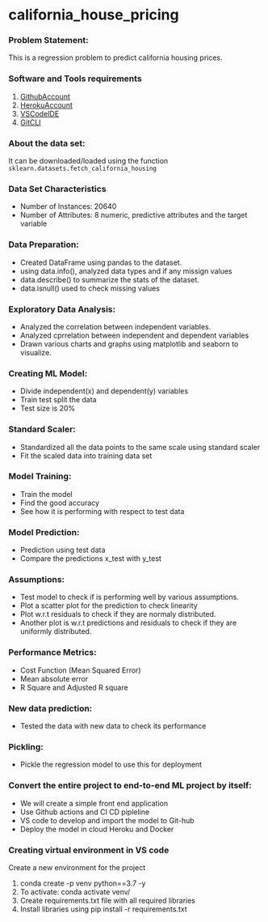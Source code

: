 # california_house_pricing

### Problem Statement:

This is a regression problem to predict california housing prices.

### Software and Tools requirements

1. [GithubAccount](https://githib.com)
2. [HerokuAccount](https://heroku.com)
3. [VSCodeIDE](https://code.visualstudio.com/download)
4. [GitCLI](https://git-scm.com/downloads)

### About the data set:

It can be downloaded/loaded using the function `sklearn.datasets.fetch_california_housing` 

### Data Set Characteristics

- Number of Instances: 20640
- Number of Attributes: 8 numeric, predictive attributes and the target variable

### Data Preparation:

- Created DataFrame using pandas to the dataset.
- using data.info(), analyzed data types and if any missign values
- data.describe() to summarize the stats of the dataset.
- data.isnull() used to check missing values

### Exploratory Data Analysis:

- Analyzed the correlation between independent variables.
- Analyzed  cprrelation between independent and dependent variables
- Drawn various charts and graphs using matplotlib and seaborn to visualize.

### Creating ML Model:

- Divide independent(x) and dependent(y) variables
- Train test split the data
- Test size is 20%

### Standard Scaler:

- Standardized all the data points to the same scale using standard scaler
- Fit the scaled data into training data set

### Model Training:

- Train the model
- Find the good accuracy
- See how it is performing with respect to test data

### Model Prediction:

- Prediction using test data
- Compare the predictions x_test with y_test

### Assumptions:

- Test  model to check if is performing well by various assumptions.
- Plot a scatter plot for the prediction to check linearity
- Plot w.r.t residuals to check if they are normaly distributed.
- Another plot is w.r.t predictions and residuals to check if they are uniformly distributed.

### Performance Metrics:

- Cost Function (Mean Squared Error)
- Mean absolute error
- R Square and Adjusted R square

### New data prediction:

- Tested the data with new data to check its performance

### Pickling:

- Pickle the regression model to use this for deployment

### Convert the entire project to end-to-end ML project by itself:

- We will create a simple front end application
- Use Github actions and CI CD pipleline
- VS code to develop and import the model to Git-hub
- Deploy the model in cloud Heroku and Docker

### Creating virtual environment in VS code 

Create a new environment for the project
1. conda create -p venv python==3.7 -y
2. To activate: conda activate venv/
4. Create requirements.txt file with all required libraries
5. Install libraries using pip install -r requirements.txt